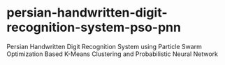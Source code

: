 # persian-handwritten-digit-recognition-system-pso-pnn
Persian Handwritten Digit Recognition System using Particle Swarm Optimization Based K-Means Clustering and Probabilistic Neural Network
